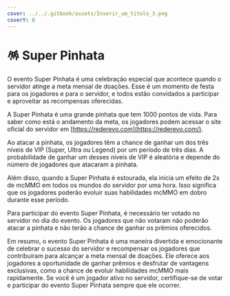 ```yaml
---
cover: ../../.gitbook/assets/Inserir_um_titulo_3.png
coverY: 0
---
```


# 🪅 Super Pinhata

O evento Super Pinhata é uma celebração especial que acontece quando o servidor atinge a meta mensal de doações. Esse é um momento de festa para os jogadores e para o servidor, e todos estão convidados a participar e aproveitar as recompensas oferecidas.

A Super Pinhata é uma grande pinhata que tem 1000 pontos de vida. Para saber como está o andamento da meta, os jogadores podem acessar o site oficial do servidor em [https://rederevo.com](https://rederevo.com/).

Ao atacar a pinhata, os jogadores têm a chance de ganhar um dos três níveis de VIP (Super, Ultra ou Legend) por um período de três dias. A probabilidade de ganhar um desses níveis de VIP é aleatória e depende do número de jogadores que atacaram a pinhata.

Além disso, quando a Super Pinhata é estourada, ela inicia um efeito de 2x de mcMMO em todos os mundos do servidor por uma hora. Isso significa que os jogadores poderão evoluir suas habilidades mcMMO em dobro durante esse período.

Para participar do evento Super Pinhata, é necessário ter votado no servidor no dia do evento. Os jogadores que não votaram não poderão atacar a pinhata e não terão a chance de ganhar os prêmios oferecidos.

Em resumo, o evento Super Pinhata é uma maneira divertida e emocionante de celebrar o sucesso do servidor e recompensar os jogadores que contribuíram para alcançar a meta mensal de doações. Ele oferece aos jogadores a oportunidade de ganhar prêmios e desfrutar de vantagens exclusivas, como a chance de evoluir habilidades mcMMO mais rapidamente. Se você é um jogador ativo no servidor, certifique-se de votar e participar do evento Super Pinhata sempre que ele ocorrer.
